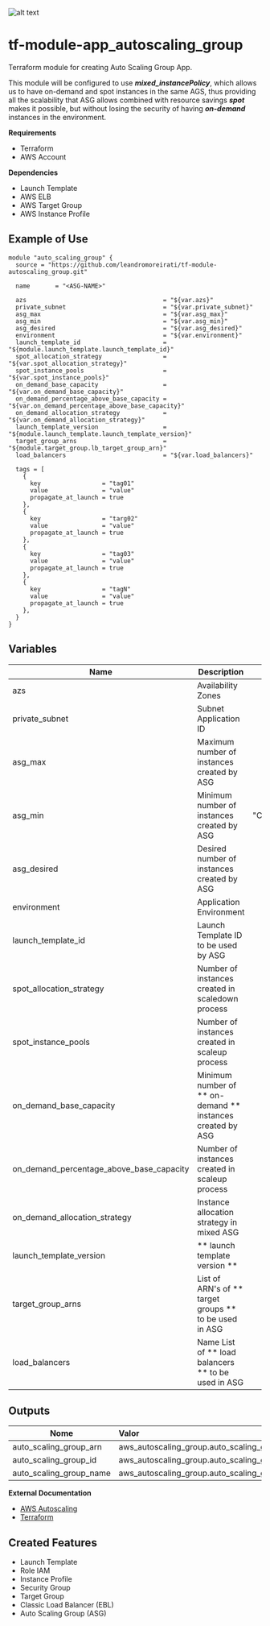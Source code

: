 ![alt text](https://www.terraform.io/assets/images/logo-hashicorp-3f10732f.svg)

# **tf-module-app_autoscaling_group**

Terraform module for creating Auto Scaling Group App.

This module will be configured to use ***mixed_instancePolicy***, which allows us to have on-demand and spot instances in the same AGS, thus providing all the scalability that ASG allows combined with resource savings ***spot*** makes it possible, but without losing the security of having ***on-demand*** instances in the environment.

 **Requirements**
 - Terraform
 - AWS Account

 **Dependencies**
 - Launch Template
 - AWS ELB
 - AWS Target Group
 - AWS Instance Profile

 **Example of Use**
 ------
```
module "auto_scaling_group" {
  source = "https://github.com/leandromoreirati/tf-module-autoscaling_group.git"

  name       = "<ASG-NAME>"

  azs                                      = "${var.azs}"
  private_subnet                           = "${var.private_subnet}"
  asg_max                                  = "${var.asg_max}"
  asg_min                                  = "${var.asg_min}"
  asg_desired                              = "${var.asg_desired}"
  environment                              = "${var.environment}"
  launch_template_id                       = "${module.launch_template.launch_template_id}" 
  spot_allocation_strategy                 = "${var.spot_allocation_strategy}"
  spot_instance_pools                      = "${var.spot_instance_pools}"
  on_demand_base_capacity                  = "${var.on_demand_base_capacity}"
  on_demand_percentage_above_base_capacity = "${var.on_demand_percentage_above_base_capacity}"
  on_demand_allocation_strategy            = "${var.on_demand_allocation_strategy}"
  launch_template_version                  = "${module.launch_template.launch_template_version}"
  target_group_arns                        = "${module.target_group.lb_target_group_arn}"
  load_balancers                           = "${var.load_balancers}"

  tags = [
    {
      key                 = "tag01"
      value               = "value"
      propagate_at_launch = true
    },
    {
      key                 = "targ02"
      value               = "value"
      propagate_at_launch = true
    },
    {
      key                 = "tag03"
      value               = "value"
      propagate_at_launch = true
    },
    {
      key                 = "tagN"
      value               = "value"
      propagate_at_launch = true
    },
  }
}

```
 **Variables**
 ------
 |          Name                             |                     Description                           |      Default     |
 | ------------------------------------------|-----------------------------------------------------------|:----------------:|
 |  azs                                      | Availability Zones                                        |     ""           |
 |  private_subnet                           | Subnet Application ID                                     |     ""           |
 |  asg_max                                  | Maximum number of instances created by ASG                |     ""           |
 |  asg_min                                  | Minimum number of instances created by ASG                |"ChangeInCapacity"|
 |  asg_desired                              | Desired number of instances created by ASG                |     ""           |
 |  environment                              | Application Environment                                   |   false          |
 |  launch_template_id                       | Launch Template ID to be used by ASG                      |     ""           |
 |  spot_allocation_strategy                 | Number of instances created in scaledown process          |     ""           |
 |  spot_instance_pools                      | Number of instances created in scaleup process            |     ""           |
 |  on_demand_base_capacity                  | Minimum number of ** on-demand ** instances created by ASG|     "0"          |
 |  on_demand_percentage_above_base_capacity | Number of instances created in scaleup process            |     "100"        |
 |  on_demand_allocation_strategy            | Instance allocation strategy in mixed ASG                 |  "prioritized"   |
 |  launch_template_version                  | ** launch template version **                             |     ""           |
 |  target_group_arns                        | List of ARN's of ** target groups ** to be used in ASG    |     ""           |
 |  load_balancers                           | Name List of ** load balancers ** to be used in ASG       |     ""           |

 **Outputs**
 ------
 |              Nome       |                              Valor            |
 | ------------------------|:----------------------------------------------|
 | auto_scaling_group_arn  | aws_autoscaling_group.auto_scaling_group.arn  |
 | auto_scaling_group_id   | aws_autoscaling_group.auto_scaling_group.id   |
 | auto_scaling_group_name | aws_autoscaling_group.auto_scaling_group.name |

 **External Documentation**
 - [AWS Autoscaling](https://docs.aws.amazon.com/pt_br/autoscaling/ec2/userguide/what-is-amazon-ec2-auto-scaling.html)
 - [Terraform](https://www.terraform.io/docs/providers/aws/r/autoscaling_group.html)

 **Created Features**
 ------
 - Launch Template
 - Role IAM
 - Instance Profile
 - Security Group
 - Target Group
 - Classic Load Balancer (EBL)
 - Auto Scaling Group (ASG)